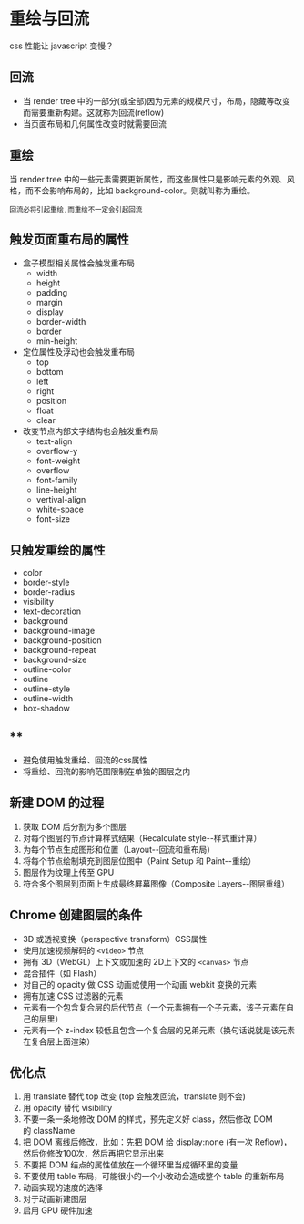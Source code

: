 # 重绘与回流

css 性能让 javascript 变慢？

## 回流

- 当 render tree 中的一部分(或全部)因为元素的规模尺寸，布局，隐藏等改变而需要重新构建。这就称为回流(reflow)
- 当页面布局和几何属性改变时就需要回流

## 重绘

当 render tree 中的一些元素需要更新属性，而这些属性只是影响元素的外观、风格，而不会影响布局的，比如 background-color。则就叫称为重绘。

`回流必将引起重绘,而重绘不一定会引起回流`


## 触发页面重布局的属性

- 盒子模型相关属性会触发重布局
    - width
    - height
    - padding
    - margin
    - display
    - border-width
    - border
    - min-height
- 定位属性及浮动也会触发重布局
    - top
    - bottom
    - left
    - right
    - position
    - float
    - clear
- 改变节点内部文字结构也会触发重布局
    - text-align
    - overflow-y
    - font-weight
    - overflow
    - font-family
    - line-height
    - vertival-align
    - white-space
    - font-size

## 只触发重绘的属性

- color
- border-style
- border-radius
- visibility
- text-decoration
- background
- background-image
- background-position
- background-repeat
- background-size
- outline-color
- outline
- outline-style
- outline-width
- box-shadow

## **

- 避免使用触发重绘、回流的css属性
- 将重绘、回流的影响范围限制在单独的图层之内

## 新建 DOM 的过程

1. 获取 DOM 后分割为多个图层
2. 对每个图层的节点计算样式结果（Recalculate style--样式重计算）
3. 为每个节点生成图形和位置（Layout--回流和重布局）
4. 将每个节点绘制填充到图层位图中（Paint Setup 和 Paint--重绘）
5. 图层作为纹理上传至 GPU
6. 符合多个图层到页面上生成最终屏幕图像（Composite Layers--图层重组）

## Chrome 创建图层的条件

- 3D 或透视变换（perspective transform）CSS属性
- 使用加速视频解码的 `<video>` 节点
- 拥有 3D（WebGL）上下文或加速的 2D上下文的 `<canvas>` 节点
- 混合插件（如 Flash）
- 对自己的 opacity 做 CSS 动画或使用一个动画 webkit 变换的元素
- 拥有加速 CSS 过滤器的元素
- 元素有一个包含复合层的后代节点（一个元素拥有一个子元素，该子元素在自己的层里）
- 元素有一个 z-index 较低且包含一个复合层的兄弟元素（换句话说就是该元素在复合层上面渲染）


## 优化点

1. 用 translate 替代 top 改变 (top 会触发回流，translate 则不会)
2. 用 opacity 替代 visibility
3. 不要一条一条地修改 DOM 的样式，预先定义好 class，然后修改 DOM 的 className
4. 把 DOM 离线后修改，比如：先把 DOM 给 display:none (有一次 Reflow)，然后你修改100次，然后再把它显示出来
5. 不要把 DOM 结点的属性值放在一个循环里当成循环里的变量
6. 不要使用 table 布局，可能很小的一个小改动会造成整个 table 的重新布局
7. 动画实现的速度的选择
8. 对于动画新建图层
9. 启用 GPU 硬件加速
